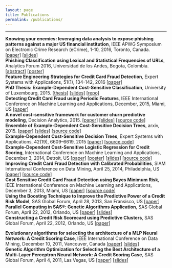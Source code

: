 ```yaml
---
layout: page
title: Publications
permalink: /publications/
---
```


---

<div class="pub">
  <b>Knowing your enemies: leveraging data analysis to expose phishing patterns against a major US financial institution</b>,
  IEEE APWG Symposium on Electronic Crime Research (eCrime), 1-10, 2016, Toronto, Canada.
<a href='../files/knowing your enemies_published.pdf' target="_blank">[paper]</a>
<a href='http://www.slideshare.net/JavierVargas112/knowing-your-enemies-leveraging-data-analysis-to-expose-phishing-patterns-against-a-major-us-financial-institution' target="_blank">[slides]</a>
</div>

<div class="pub">
  <b>Phishing Classification using Lexical and Statistical Frequencies of URLs</b>,
  Analytics Forum 2016, Universidad de los Andes, Bogota, Colombia. 
  <a href='../files/Phishing Classification using Lexical and Statistical Frequencies of URLs.pdf' target="_blank">[abstract]</a>
<a href='../files/Phishing-Classification---Poster-print.jpg' target="_blank">[poster]</a>
</div>

<div class="pub">
  <b>Feature Engineering Strategies for Credit Card Fraud Detection</b>,
  Expert Systems with Applications, 51(1), 134-142, 2016
<a href='../files/Feature Engineering Strategies for Credit Card Fraud Detection_published.pdf' target="_blank">[paper]</a>
</div>

<div class="pub">
  <b>PhD Thesis: Example-Dependent Cost-Sensitive Classification</b>,
  University of Luxembourg, 2015. 
  <a href='https://github.com/albahnsen/phd-thesis/raw/master/Thesis_ExampleDependentCostSensitiveClassification.pdf' target="_blank">[thesis]</a>
<a href='http://www.slideshare.net/albahnsen/phd-defense-exampledependent-costsensitive-classification' target="_blank">[slides]</a>
<a href='https://github.com/albahnsen/phd-thesis' target="_blank">[repo]</a>
</div>

<div class="pub">
  <b>Detecting Credit Card Fraud using Periodic Features</b>,
  IEEE International Conference on Machine Learning and Applications, December, 2015, Miami, US
<a href='../files/Detecting Credit Card Fraud using Periodic Features_cameraready.pdf' target="_blank">[paper]</a>
</div>

<div class="pub">
  <b>A novel cost-sensitive framework for customer churn predictive modeling</b>,
  Decision Analytics, 2015. 
  <a href='http://www.decisionanalyticsjournal.com/content/pdf/s40165-015-0014-6.pdf' target="_blank">[paper]</a>
<a href='http://www.slideshare.net/albahnsen/maximizing-a-churn-campaigns-profitability-with-cost-sensitive-predictive-analytics' target="_blank">[slides]</a>
<a href='https://github.com/albahnsen/CostSensitiveClassification/' target="_blank">[source code]</a>
</div>

<div class="pub">
  <b>Ensemble of Example-Dependent Cost-Sensitive Decision Trees</b>,
  arxiv, 2015. 
  <a href='http://arxiv.org/abs/1505.04637' target="_blank">[paper]</a>
<a href='../files/Ensembles of example-dependent cost-sensitive decision trees_slides.pdf' target="_blank">[slides]</a>
<a href='https://github.com/albahnsen/CostSensitiveClassification/blob/master/costcla/models/cost_tree.py#L15' target="_blank">[source code]</a>
</div>

<div class="pub">
  <b>Example-Dependent Cost-Sensitive Decision Trees</b>,
  Expert Systems with Applications, 42(19), 6609–6619, 2015 <a href='../files/Example-Dependent Cost-Sensitive Decision Trees.pdf' target="_blank">[paper]</a>
<a href='https://github.com/albahnsen/CostSensitiveClassification/blob/master/costcla/models/cost_ensemble.py' target="_blank">[source code]</a>
</div>

<div class="pub">
  <b>Example-Dependent Cost-Sensitive Logistic Regression for Credit Scoring</b>,
  International Conference on Machine Learning and Applications, December 3, 2014, Detroit, US <a href='../files/Example-Dependent Cost-Sensitive Logistic Regression for Credit Scoring_publish.pdf' target="_blank">[paper]</a>
<a href='../files/Example-Dependent Cost-Sensitive Logistic Regression for Credit Scoring_poster.pdf' target="_blank">[poster]</a>
<a href='../files/Example-Dependent Cost-Sensitive Logistic Regression for Credit Scoring_slides.pdf' target="_blank">[slides]</a>
<a href='https://github.com/albahnsen/CostSensitiveClassification/blob/master/costcla/models/regression.py#L99' target="_blank">[source code]</a>
</div>

<div class="pub">
  <b>Improving Credit Card Fraud Detection with Calibrated Probabilities</b>,
  SIAM International Conference on Data Mining, April 25, 2014, Philadelphia, US
  <a href='../files/ Improving Credit Card Fraud Detection by using Calibrated Probabilities - Publish.pdf' target="_blank">[paper]</a>
  <a href='https://github.com/albahnsen/CostSensitiveClassification/blob/master/costcla/models/directcost.py#L15' target="_blank">[source code]</a>
</div>

<div class="pub">
  <b>Cost Sensitive Credit Card Fraud Detection using Bayes Minimum Risk</b>,
  IEEE International Conference on Machine Learning and Applications, December 3, 2013, Miami, US
  <a href='../files/Cost%20Sensitive%20Credit%20Card%20Fraud%20Detection%20using%20Bayes%20Minimum%20Risk%20-%20Publish.pdf' target="_blank">[paper]</a>
  <a href='https://github.com/albahnsen/CostSensitiveClassification/blob/master/costcla/models/directcost.py#L15' target="_blank">[source code]</a>
</div>

<div class="pub">
  <b>Using the Boosting Technique to Improve the Predictive Power of a Credit Risk Model</b>,
  SAS Global Forum, April 28, 2013, San Fransisco, US
  <a href='../files/Paper 2124-2013. Using the Boosting Technique to Improve the Predictive Power of a Credit Risk Model..pdf' target="_blank">[paper]</a>
</div>

<div class="pub">
  <b>Parallel Computing in SAS®: Genetic Algorithms Application</b>,
  SAS Global Forum, April 22, 2012, Orlando, US 
  <a href='../files/Parallel Computing in SAS_ Genetic Algorhms Application.pdf' target="_blank">[paper]</a>
  <a href='../files/Parallel Computing in SAS_ Genetic Algorhms Application.pptx' target="_blank">[slides]</a>
</div>

<div class="pub">
  <b>Constructing a Credit Risk Scorecard using Predictive Clusters</b>,
  SAS Global Forum, April 22, 2012, Orlando, US
  <a href='../files/Constructing a Credit Risk Scorecard using Predictive Clusters.pdf.pdf' target="_blank">[paper]</a><p></p>
</div>

<div class="pub">
  <b>Evolutionary algorithms for selecting the architecture of  a MLP Neural Network: A Credit Scoring Case</b>,
  IEEE International Conference on Data Mining, December 10, 2011, Vancouver, Canada
  <a href='../files/Evolutionary algorithms for selecting the architecture of a Credit Scoring Case.pdf' target="_blank">[paper]</a>
  <a href='../files/Evolutionary algorithms for selecting the architecture of a Credit Scoring Case.pptx' target="_blank">[slides]</a>
</div>

<div class="pub">
  <b>Genetic Algorithm Optimization for Selecting the Best Architecture of a Multi-Layer Perceptron Neural Network: A Credit Scoring Case</b>,
  SAS Global Forum, April 4, 2011, Las Vegas, US
  <a href='../files/Genetic Algorithm Optimization for Selecting the Best Architecture of a Multi-Layer Perceptron Neural Network A Credit Scoring Case.pdf' target="_blank">[paper]</a>
  <a href='../files/Evolutionary algorithms for selecting the architecture of a Credit Scoring Case.pptx' target="_blank">[slides]</a>
</div>


